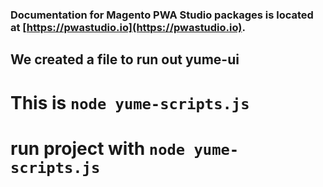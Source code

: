 ### Documentation for Magento PWA Studio packages is located at [https://pwastudio.io](https://pwastudio.io).

## We created a file to run out yume-ui 

# This is `node yume-scripts.js`

# run project with `node yume-scripts.js`
